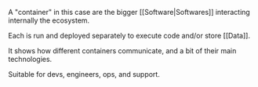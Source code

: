 A "container" in this case are the bigger [[Software|Softwares]] interacting internally the ecosystem.

Each is run and deployed separately to execute code and/or store [[Data]].

It shows how different containers communicate, and a bit of their main technologies.

Suitable for devs, engineers, ops, and support.